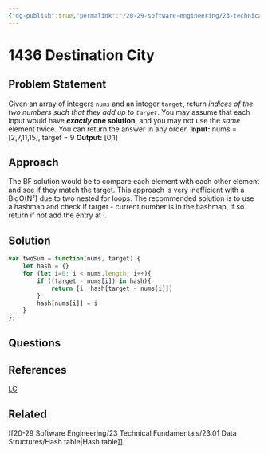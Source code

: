 ```yaml
---
{"dg-publish":true,"permalink":"/20-29-software-engineering/23-technical-fundamentals/23-03-leetcode/1436-destination-city/","tags":["dsa/hash"],"created":"2023-10-19T07:30:53.204-05:00","updated":"2023-10-19T07:32:27.079-05:00"}
---
```


# 1436 Destination City
## Problem Statement
Given an array of integers `nums` and an integer `target`, return _indices of the two numbers such that they add up to `target`_.
You may assume that each input would have **_exactly_ one solution**, and you may not use the _same_ element twice.
You can return the answer in any order.
**Input:** nums = [2,7,11,15], target = 9
**Output:** [0,1]
## Approach
The BF solution would be to compare each element with each other element and see if they match the target. This approach is very inefficient with a BigO(N²) due to two nested for loops. 
The recommended solution is to use a hashmap and check if target - current number is in the hashmap, if so return if not add the entry at i.
## Solution
```javascript
var twoSum = function(nums, target) {
    let hash = {}
    for (let i=0; i < nums.length; i++){
        if ((target - nums[i]) in hash){
            return [i, hash[target - nums[i]]]
        }
        hash[nums[i]] = i
    }
};
```
## Questions
## References
[LC](https://leetcode.com/problems/two-sum/)
## Related
[[20-29 Software Engineering/23 Technical Fundamentals/23.01 Data Structures/Hash table\|Hash table]]